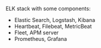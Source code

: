 ELK stack with some components:
+ Elastic Search, Logstash, Kibana
+ Heartbeat, Filebeat, MetricBeat
+ Fleet, APM server
+ Prometheus, Grafana
